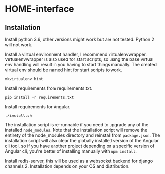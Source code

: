 # HOME-interface

## Installation

Install python 3.6, other versions might work but are not tested. Python 2 will not work.

Install a virtual environment handler, I recommend virtualenvwrapper. Virtualenvwrapper is also used for start scripts, so using the base virtual env handling will result in you having to start things manually. The created virtual env should be named hint for start scripts to work.

```mkvirtualenv hint```

Install requirements from requirements.txt.

```pip install -r requirements.txt```

Install requirements for Angular.

```./install.sh```

The installation script is re-runnable if you need to upgrade any of the installed ```node_modules```. Note that the installation script will remove the entirety of the node_modules directory and reinstall from ```package.json```. The installation script will also clear the globally installed version of the Angular cli tool, so if you have another project depending on a specific version of Angular cli, you're better of installing manually with ```npm install```.

Install redis-server, this will be used as a websocket backend for django channels 2. Installation depends on your OS and distribution.
